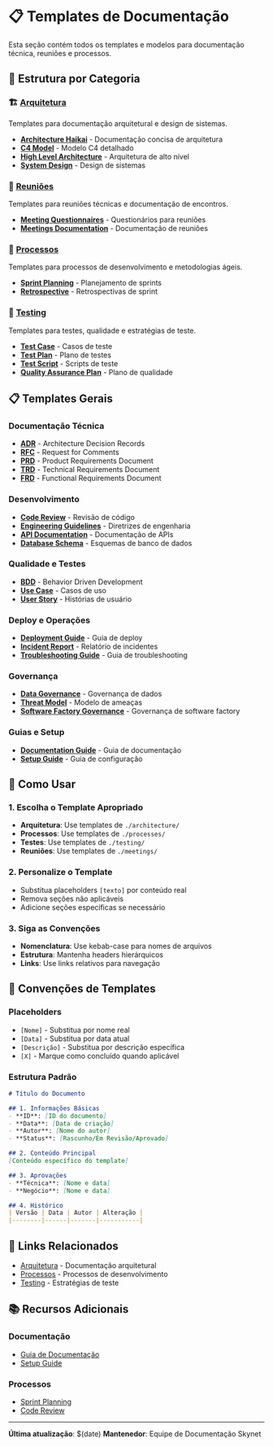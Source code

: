 # 📋 Templates de Documentação

Esta seção contém todos os templates e modelos para documentação técnica, reuniões e processos.

## 📁 Estrutura por Categoria

### 🏗️ [Arquitetura](./architecture/)
Templates para documentação arquitetural e design de sistemas.

- **[Architecture Haikai](./architecture/architecture-hai-template.md)** - Documentação concisa de arquitetura
- **[C4 Model](./architecture/c4-model-template.md)** - Modelo C4 detalhado
- **[High Level Architecture](./architecture/high-level-architecture-template.md)** - Arquitetura de alto nível
- **[System Design](./architecture/system-design-template.md)** - Design de sistemas

### 🤝 [Reuniões](./meetings/)
Templates para reuniões técnicas e documentação de encontros.

- **[Meeting Questionnaires](./meetings/meeting-questionnaires.md)** - Questionários para reuniões
- **[Meetings Documentation](./meetings/meetings-documentation.md)** - Documentação de reuniões

### 🚀 [Processos](./processes/)
Templates para processos de desenvolvimento e metodologias ágeis.

- **[Sprint Planning](./processes/sprint-planning-template.md)** - Planejamento de sprints
- **[Retrospective](./processes/retrospective-template.md)** - Retrospectivas de sprint

### 🧪 [Testing](./testing/)
Templates para testes, qualidade e estratégias de teste.

- **[Test Case](./testing/test-case-template.md)** - Casos de teste
- **[Test Plan](./testing/test-plan-template.md)** - Plano de testes
- **[Test Script](./testing/test-script-template.md)** - Scripts de teste
- **[Quality Assurance Plan](./testing/quality-assurance-plan-template.md)** - Plano de qualidade

## 📋 Templates Gerais

### Documentação Técnica
- **[ADR](./adr-template.md)** - Architecture Decision Records
- **[RFC](./rfc-template.md)** - Request for Comments
- **[PRD](./prd-template.md)** - Product Requirements Document
- **[TRD](./trd-template.md)** - Technical Requirements Document
- **[FRD](./frd-template.md)** - Functional Requirements Document

### Desenvolvimento
- **[Code Review](./code-review-template.md)** - Revisão de código
- **[Engineering Guidelines](./engineering-guidelines-template.md)** - Diretrizes de engenharia
- **[API Documentation](./api-documentation-template.md)** - Documentação de APIs
- **[Database Schema](./database-schema-template.md)** - Esquemas de banco de dados

### Qualidade e Testes
- **[BDD](./bdd-template.md)** - Behavior Driven Development
- **[Use Case](./use-case-template.md)** - Casos de uso
- **[User Story](./user-story-template.md)** - Histórias de usuário

### Deploy e Operações
- **[Deployment Guide](./deployment-guide-template.md)** - Guia de deploy
- **[Incident Report](./incident-report-template.md)** - Relatório de incidentes
- **[Troubleshooting Guide](./troubleshooting-guide-template.md)** - Guia de troubleshooting

### Governança
- **[Data Governance](./data-governance-template.md)** - Governança de dados
- **[Threat Model](./threat-model-template.md)** - Modelo de ameaças
- **[Software Factory Governance](./software-factory-governance.md)** - Governança de software factory

### Guias e Setup
- **[Documentation Guide](./documentation-guide.md)** - Guia de documentação
- **[Setup Guide](./setup-guide.md)** - Guia de configuração

## 🎯 Como Usar

### 1. Escolha o Template Apropriado
- **Arquitetura**: Use templates de `./architecture/`
- **Processos**: Use templates de `./processes/`
- **Testes**: Use templates de `./testing/`
- **Reuniões**: Use templates de `./meetings/`

### 2. Personalize o Template
- Substitua placeholders `[texto]` por conteúdo real
- Remova seções não aplicáveis
- Adicione seções específicas se necessário

### 3. Siga as Convenções
- **Nomenclatura**: Use kebab-case para nomes de arquivos
- **Estrutura**: Mantenha headers hierárquicos
- **Links**: Use links relativos para navegação

## 📝 Convenções de Templates

### Placeholders
- `[Nome]` - Substitua por nome real
- `[Data]` - Substitua por data atual
- `[Descrição]` - Substitua por descrição específica
- `[X]` - Marque como concluído quando aplicável

### Estrutura Padrão
```markdown
# Título do Documento

## 1. Informações Básicas
- **ID**: [ID do documento]
- **Data**: [Data de criação]
- **Autor**: [Nome do autor]
- **Status**: [Rascunho/Em Revisão/Aprovado]

## 2. Conteúdo Principal
[Conteúdo específico do template]

## 3. Aprovações
- **Técnica**: [Nome e data]
- **Negócio**: [Nome e data]

## 4. Histórico
| Versão | Data | Autor | Alteração |
|--------|------|-------|-----------|
```

## 🔗 Links Relacionados

- [Arquitetura](../architecture/) - Documentação arquitetural
- [Processos](../processes/) - Processos de desenvolvimento
- [Testing](../testing/) - Estratégias de teste

## 📚 Recursos Adicionais

### Documentação
- [Guia de Documentação](./documentation-guide.md)
- [Setup Guide](./setup-guide.md)

### Processos
- [Sprint Planning](./processes/sprint-planning-template.md)
- [Code Review](./code-review-template.md)

---

**Última atualização**: $(date)
**Mantenedor**: Equipe de Documentação Skynet
